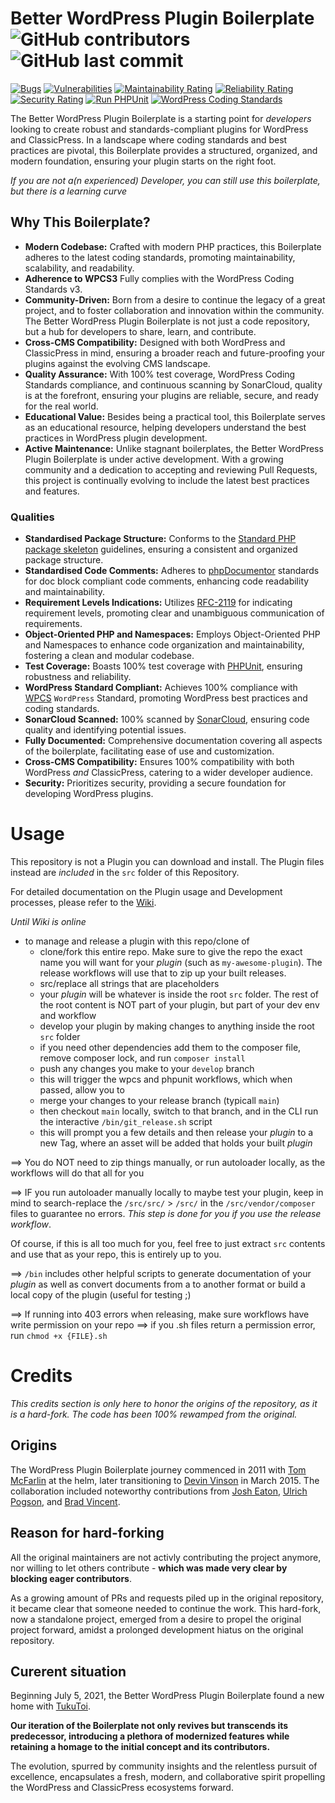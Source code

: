 # Better WordPress Plugin Boilerplate ![GitHub contributors](https://img.shields.io/github/contributors/TukuToi/better-wp-plugin-boilerplate) ![GitHub last commit](https://img.shields.io/github/last-commit/TukuToi/better-wp-plugin-boilerplate)
[![Bugs](https://sonarcloud.io/api/project_badges/measure?project=TukuToi_better-wp-plugin-boilerplate&metric=bugs)](https://sonarcloud.io/dashboard?id=TukuToi_better-wp-plugin-boilerplate) [![Vulnerabilities](https://sonarcloud.io/api/project_badges/measure?project=TukuToi_better-wp-plugin-boilerplate&metric=vulnerabilities)](https://sonarcloud.io/dashboard?id=TukuToi_better-wp-plugin-boilerplate) [![Maintainability Rating](https://sonarcloud.io/api/project_badges/measure?project=TukuToi_better-wp-plugin-boilerplate&metric=sqale_rating)](https://sonarcloud.io/dashboard?id=TukuToi_better-wp-plugin-boilerplate) [![Reliability Rating](https://sonarcloud.io/api/project_badges/measure?project=TukuToi_better-wp-plugin-boilerplate&metric=reliability_rating)](https://sonarcloud.io/dashboard?id=TukuToi_better-wp-plugin-boilerplate) [![Security Rating](https://sonarcloud.io/api/project_badges/measure?project=TukuToi_better-wp-plugin-boilerplate&metric=security_rating)](https://sonarcloud.io/dashboard?id=TukuToi_better-wp-plugin-boilerplate) [![Run PHPUnit](https://github.com/TukuToi/better-wp-plugin-boilerplate/actions/workflows/phpunit.yml/badge.svg)](https://github.com/TukuToi/better-wp-plugin-boilerplate/actions/workflows/phpunit.yml) [![WordPress Coding Standards](https://github.com/TukuToi/better-wp-plugin-boilerplate/actions/workflows/wpcs.yml/badge.svg)](https://github.com/TukuToi/better-wp-plugin-boilerplate/actions/workflows/wpcs.yml)

The Better WordPress Plugin Boilerplate is a starting point for *developers* looking to create robust and standards-compliant plugins for WordPress and ClassicPress. In a landscape where coding standards and best practices are pivotal, this Boilerplate provides a structured, organized, and modern foundation, ensuring your plugin starts on the right foot.

*If you are not a(n experienced) Developer, you can still use this boilerplate, but there is a learning curve*

## Why This Boilerplate?

- **Modern Codebase:** Crafted with modern PHP practices, this Boilerplate adheres to the latest coding standards, promoting maintainability, scalability, and readability.
- **Adherence to WPCS3** Fully complies with the WordPress Coding Standards v3.
- **Community-Driven:** Born from a desire to continue the legacy of a great project, and to foster collaboration and innovation within the community. The Better WordPress Plugin Boilerplate is not just a code repository, but a hub for developers to share, learn, and contribute.
- **Cross-CMS Compatibility:** Designed with both WordPress and ClassicPress in mind, ensuring a broader reach and future-proofing your plugins against the evolving CMS landscape.
- **Quality Assurance:** With 100% test coverage, WordPress Coding Standards compliance, and continuous scanning by SonarCloud, quality is at the forefront, ensuring your plugins are reliable, secure, and ready for the real world.
- **Educational Value:** Besides being a practical tool, this Boilerplate serves as an educational resource, helping developers understand the best practices in WordPress plugin development.
- **Active Maintenance:** Unlike stagnant boilerplates, the Better WordPress Plugin Boilerplate is under active development. With a growing community and a dedication to accepting and reviewing Pull Requests, this project is continually evolving to include the latest best practices and features.

### Qualities

- **Standardised Package Structure:** Conforms to the [Standard PHP package skeleton](https://github.com/php-pds/skeleton) guidelines, ensuring a consistent and organized package structure.
- **Standardised Code Comments:** Adheres to [phpDocumentor](https://docs.phpdoc.org/guide/guides/docblocks.html) standards for doc block compliant code comments, enhancing code readability and maintainability.
- **Requirement Levels Indications:** Utilizes [RFC-2119](https://datatracker.ietf.org/doc/html/rfc2119) for indicating requirement levels, promoting clear and unambiguous communication of requirements.
- **Object-Oriented PHP and Namespaces:** Employs Object-Oriented PHP and Namespaces to enhance code organization and maintainability, fostering a clean and modular codebase.
- **Test Coverage:** Boasts 100% test coverage with [PHPUnit](https://phpunit.de), ensuring robustness and reliability.
- **WordPress Standard Compliant:** Achieves 100% compliance with [WPCS](https://github.com/WordPress/WordPress-Coding-Standards) `WordPress` Standard, promoting WordPress best practices and coding standards.
- **SonarCloud Scanned:** 100% scanned by [SonarCloud](https://sonarcloud.io/projects), ensuring code quality and identifying potential issues.
- **Fully Documented:** Comprehensive documentation covering all aspects of the boilerplate, facilitating ease of use and customization.
- **Cross-CMS Compatibility:** Ensures 100% compatibility with both WordPress _and_ ClassicPress, catering to a wider developer audience.
- **Security:** Prioritizes security, providing a secure foundation for developing WordPress plugins.

# Usage

This repository is not a Plugin you can download and install. The Plugin files instead are _included_ in the `src` folder of this Repository.

For detailed documentation on the Plugin usage and Development processes, please refer to the [Wiki](https://github.com/TukuToi/better-wp-plugin-boilerplate/wiki).

_Until Wiki is online_
- to manage and release a plugin with this repo/clone of
    - clone/fork this entire repo. Make sure to give the repo the exact name you will want for your _plugin_ (such as `my-awesome-plugin`). The release workflows will use that to zip up your built releases.
	- src/replace all strings that are placeholders
	- your _plugin_ will be whatever is inside the root `src` folder. The rest of the root content is NOT part of your plugin, but part of your dev env and workflow
    - develop your plugin by making changes to anything inside the root `src` folder
	- if you need other dependencies add them to the composer file, remove composer lock, and run `composer install`
	- push any changes you make to your `develop` branch
	- this will trigger the wpcs and phpunit workflows, which when passed, allow you to
	- merge your changes to your release branch (typicall `main`)
	- then checkout `main` locally, switch to that branch, and in the CLI run the interactive `/bin/git_release.sh` script
	- this will prompt you a few details and then release your _plugin_ to a new Tag, where an asset will be added that holds your built _plugin_

==> You do NOT need to zip things manually, or run autoloader locally, as the workflows will do that all for you

==> IF you run autoloader manually locally to maybe test your plugin, keep in mind to search-replace the `/src/src/` > `/src/` in the `/src/vendor/composer` files to guarantee no errors. _This step is done for you if you use the release workflow_.

Of course, if this is all too much for you, feel free to just extract `src` contents and use that as your repo, this is entirely up to you.

==> `/bin` includes other helpful scripts to generate documentation of your _plugin_ as well as convert documents from a to another format or build a local copy of the plugin (useful for testing ;)

==> If running into 403 errors when releasing, make sure workflows have write permission on your repo
==> if you .sh files return a permission error, run `chmod +x {FILE}.sh`

# Credits

*This credits section is only here to honor the origins of the repository, as it is a hard-fork. The code has been 100% rewamped from the original.*

## Origins

The WordPress Plugin Boilerplate journey commenced in 2011 with [Tom McFarlin](https://twitter.com/tommcfarlin/) at the helm, later transitioning to [Devin Vinson](https://github.com/DevinVinson) in March 2015. The collaboration included noteworthy contributions from [Josh Eaton](https://twitter.com/jjeaton), [Ulrich Pogson](https://twitter.com/grapplerulrich), and [Brad Vincent](https://twitter.com/themergency).

## Reason for hard-forking 

All the original maintainers are not activly contributing the project anymore, nor willing to let others contribute - **which was made very clear by blocking eager contributors**.

As a growing amount of PRs and requests piled up in the original repository, it became clear that someone needed to continue the work. This hard-fork, now a standalone project, emerged from a desire to propel the original project forward, amidst a prolonged development hiatus on the original repository.

## Curerent situation

Beginning July 5, 2021, the Better WordPress Plugin Boilerplate found a new home with [TukuToi](https://www.tukutoi.com/).

**Our iteration of the Boilerplate not only revives but transcends its predecessor, introducing a plethora of modernized features while retaining a homage to the initial concept and its contributors.** 

The evolution, spurred by community insights and the relentless pursuit of excellence, encapsulates a fresh, modern, and collaborative spirit propelling the WordPress and ClassicPress ecosystems forward.
